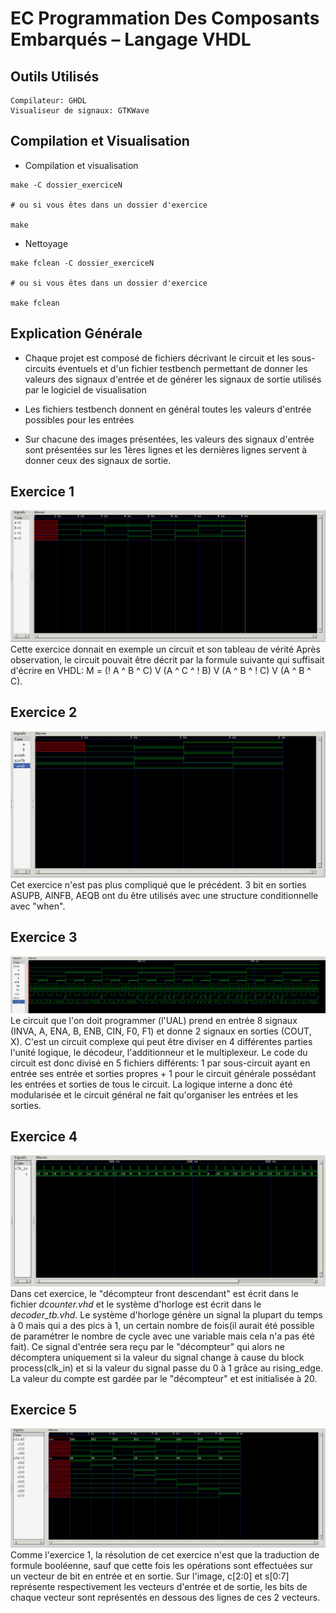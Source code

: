 # EC Programmation Des Composants Embarqués – Langage VHDL

## Outils Utilisés
	Compilateur: GHDL
	Visualiseur de signaux: GTKWave

## Compilation et Visualisation

* Compilation et visualisation
```shell
make -C dossier_exerciceN

# ou si vous êtes dans un dossier d'exercice

make
``` 

* Nettoyage
```shell
make fclean -C dossier_exerciceN

# ou si vous êtes dans un dossier d'exercice

make fclean
``` 

## Explication Générale
* Chaque projet est composé de fichiers décrivant le circuit et les sous-circuits éventuels et d'un fichier testbench permettant de donner les valeurs des signaux d'entrée et de générer les signaux de sortie utilisés par le logiciel de visualisation

* Les fichiers testbench donnent en général toutes les valeurs d'entrée possibles pour les entrées

* Sur chacune des images présentées, les valeurs des signaux d'entrée sont présentées sur les 1ères lignes et les dernières lignes servent à donner ceux des signaux de sortie.

## Exercice 1
![](imgs/ex01.PNG "")
Cette exercice donnait en exemple un circuit et son tableau de vérité
Après observation, le circuit pouvait être décrit par la formule suivante qui suffisait d'écrire en VHDL: 
M = (! A ^ B ^ C) V (A ^ C ^ ! B) V (A ^ B ^ ! C) V (A ^ B ^ C).


## Exercice 2
![](imgs/ex02.PNG "")
Cet exercice n'est pas plus compliqué que le précédent.
3 bit en sorties ASUPB, AINFB, AEQB ont du être utilisés avec une structure conditionnelle avec "when".

## Exercice 3
![](imgs/ex03.PNG "")
Le circuit que l'on doit programmer (l'UAL) prend en entrée 8 signaux (INVA, A, ENA, B, ENB, CIN, F0, F1) et donne 2 signaux en sorties (COUT, X). C'est un circuit complexe qui peut être diviser en 4 différentes parties l'unité logique, le décodeur, l'additionneur et le multiplexeur. Le code du circuit est donc divisé en 5 fichiers différents: 1 par sous-circuit ayant en entrée ses entrée et sorties propres + 1 pour le circuit générale possédant les entrées et sorties de tous le circuit.
La logique interne a donc été modularisée et le circuit général ne fait qu'organiser les entrées et les sorties.


## Exercice 4
![](imgs/ex04.PNG "")
Dans cet exercice, le "décompteur front descendant" est écrit dans le fichier *dcounter.vhd* et le système d'horloge est écrit dans le *decoder_tb.vhd*.
Le système d'horloge génère un signal la plupart du temps à 0 mais qui a des pics à 1, un certain nombre de fois(il aurait été possible de paramétrer le nombre de cycle avec une variable mais cela n'a pas été fait). Ce signal d'entrée sera reçu par le "décompteur" qui alors ne décomptera uniquement si la valeur du signal change à cause du block process(clk_in) et si la valeur du signal passe du 0 à 1 grâce au rising_edge.
La valeur du compte est gardée par le "décompteur" et est initialisée à 20.

## Exercice 5
![](imgs/ex05.PNG "")
Comme l'exercice 1, la résolution de cet exercice n'est que la traduction de formule booléenne, sauf que cette fois les opérations sont effectuées sur un vecteur de bit en entrée et en sortie.
Sur l'image, c[2:0] et s[0:7] représente respectivement les vecteurs d'entrée et de sortie, les bits de chaque vecteur sont représentés en dessous des lignes de ces 2 vecteurs.